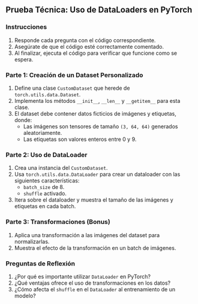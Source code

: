 ## Prueba Técnica: Uso de DataLoaders en PyTorch

### Instrucciones

1. Responde cada pregunta con el código correspondiente.
2. Asegúrate de que el código esté correctamente comentado.
3. Al finalizar, ejecuta el código para verificar que funcione como se espera.

### Parte 1: Creación de un Dataset Personalizado

1. Define una clase `CustomDataset` que herede de `torch.utils.data.Dataset`.
2. Implementa los métodos `__init__`, `__len__` y `__getitem__` para esta clase.
3. El dataset debe contener datos ficticios de imágenes y etiquetas, donde:
    - Las imágenes son tensores de tamaño `(3, 64, 64)` generados aleatoriamente.
    - Las etiquetas son valores enteros entre 0 y 9.

### Parte 2: Uso de DataLoader

1. Crea una instancia del `CustomDataset`.
2. Usa `torch.utils.data.DataLoader` para crear un dataloader con las siguientes características:
    - `batch_size` de 8.
    - `shuffle` activado.
3. Itera sobre el dataloader y muestra el tamaño de las imágenes y etiquetas en cada batch.

### Parte 3: Transformaciones (Bonus)

1. Aplica una transformación a las imágenes del dataset para normalizarlas.
2. Muestra el efecto de la transformación en un batch de imágenes.

### Preguntas de Reflexión

1. ¿Por qué es importante utilizar `DataLoader` en PyTorch?
2. ¿Qué ventajas ofrece el uso de transformaciones en los datos?
3. ¿Cómo afecta el `shuffle` en el `DataLoader` al entrenamiento de un modelo?